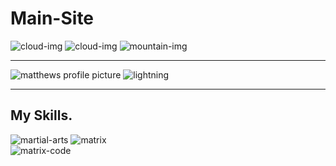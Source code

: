 # Main-Site

<div class="top-container">
  <img class="top-cloud" src="Images/cloud.png" alt="cloud-img">
  <img class="bottom-cloud" src="images/cloud.png" alt="cloud-img">
  <img src="images/mountain.png" alt="mountain-img">
</div>
<hr>
<div class="middle-container">
  <div class="profile">
    <img class="profile-picture" src="images/thumbnail2.jpg" alt="matthews profile picture">
    <img class="lightning" src="https://media.giphy.com/media/vt2UahsYgKKIg/giphy.gif" alt="lightning">
  </div>
  <hr>
  <div class="skills">
    <h2>My Skills.</h2>
    <div class="skill-row">
      <img class="martial-arts" src="Desktop/martial-arts.jpg" alt="martial-arts">
      <img class="gif" src="https://media.giphy.com/media/3o7btNhMBytxAM6YBa/giphy.gif" alt="matrix">
    </div>
    <div class="skill-row">
      <img class="matrix-code" src="https://media.giphy.com/media/10zxDv7Hv5RF9C/giphy.gif" alt="matrix-code">
    </div>
  </div>
